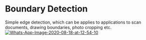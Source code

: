 # Boundary Detection

Simple edge detection, which can be applies to applications to scan documents, drawing boundaries, photo cropping etc.
<a href="https://ibb.co/QMVp8bs"><img src="https://i.ibb.co/3cb4frt/Whats-App-Image-2020-08-18-at-12-54-10.jpg" alt="Whats-App-Image-2020-08-18-at-12-54-10" border="0"></a>
